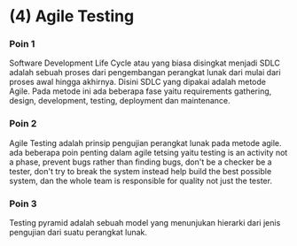# (4) Agile Testing
### Poin 1
Software Development Life Cycle atau yang biasa disingkat menjadi SDLC adalah sebuah proses dari pengembangan perangkat lunak dari mulai dari proses awal hingga akhirnya. Disini SDLC yang dipakai adalah metode Agile. Pada metode ini ada beberapa fase yaitu requirements gathering, design, development, testing, deployment dan maintenance.
### Poin 2
Agile Testing adalah prinsip pengujian perangkat lunak pada metode agile. ada beberapa poin penting dalam agile tetsing yaitu testing is an activity not a phase, prevent bugs rather than finding bugs, don't be a checker be a tester, don't try to break the system instead help build the best possible system, dan the whole team is responsible for quality not just the tester.
### Poin 3
Testing pyramid adalah sebuah model yang menunjukan hierarki dari jenis pengujian dari suatu perangkat lunak.
